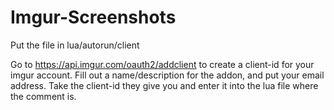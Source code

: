 Imgur-Screenshots
=================

Put the file in lua/autorun/client

Go to https://api.imgur.com/oauth2/addclient to create a client-id for your imgur account.
Fill out a name/description for the addon, and put your email address.
Take the client-id they give you and enter it into the lua file where the comment is.

